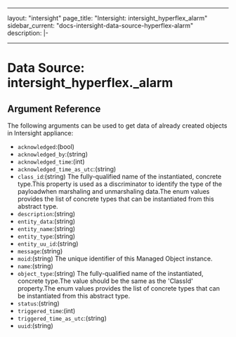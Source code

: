 
---
layout: "intersight"
page_title: "Intersight: intersight_hyperflex_alarm"
sidebar_current: "docs-intersight-data-source-hyperflex-alarm"
description: |-

---

# Data Source: intersight_hyperflex._alarm

## Argument Reference
The following arguments can be used to get data of already created objects in Intersight appliance:
* `acknowledged`:(bool)
* `acknowledged_by`:(string)
* `acknowledged_time`:(int)
* `acknowledged_time_as_utc`:(string)
* `class_id`:(string) The fully-qualified name of the instantiated, concrete type.This property is used as a discriminator to identify the type of the payloadwhen marshaling and unmarshaling data.The enum values provides the list of concrete types that can be instantiated from this abstract type. 
* `description`:(string)
* `entity_data`:(string)
* `entity_name`:(string)
* `entity_type`:(string)
* `entity_uu_id`:(string)
* `message`:(string)
* `moid`:(string) The unique identifier of this Managed Object instance. 
* `name`:(string)
* `object_type`:(string) The fully-qualified name of the instantiated, concrete type.The value should be the same as the 'ClassId' property.The enum values provides the list of concrete types that can be instantiated from this abstract type. 
* `status`:(string)
* `triggered_time`:(int)
* `triggered_time_as_utc`:(string)
* `uuid`:(string)
